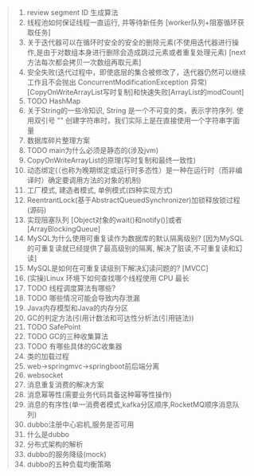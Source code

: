 > 1. review segment ID 生成算法
> 2. 线程池如何保证线程一直运行, 并等待新任务 [worker队列+阻塞循环获取任务]
> 3. 关于迭代器可以在循环时安全的安全的删除元素(不使用迭代器进行操作,是由于对数组本身进行删除会造成跳过元素或者重复处理元素) [next方法每次都会拷贝一次数组再取元素]
> 4. 安全失败(迭代过程中，即使底层的集合被修改了，迭代器仍然可以继续工作且不会抛出 ConcurrentModificationException 异常)[CopyOnWriteArrayList写时复制]和快速失败[ArrayList的modCount]
> 5. TODO HashMap
> 6. 关于String的一些冷知识, String 是一个不可变的类，表示字符序列. 使用双引号 "" 创建字符串时，我们实际上是在直接使用一个字符串字面量
> 7. 数据库碎片整理方案
> 8. TODO main为什么必须是静态的(涉及jvm)
> 9. CopyOnWriteArrayList的原理(写时复制和最终一致性)
> 10. 动态绑定(（也称为晚期绑定或运行时多态性）是一种在运行时（而非编译时）确定要调用方法的对象的机制)
> 11. 工厂模式, 建造者模式, 单例模式(四种实现方式)
> 12. ReentrantLock(基于AbstractQueuedSynchronizer)加锁释放锁过程(源码)
> 13. 实现阻塞队列 [Object对象的wait()和notify()]或者[ArrayBlockingQueue]
> 14. MySQL为什么使用可重复读作为数据库的默认隔离级别? [因为MySQL的可重复读就已经提供了最高级别的隔离, 解决了脏读,不可重复读和幻读]
> 15. MySQL是如何在可重复读级别下解决幻读问题的? [MVCC]
> 16. (实操)Linux 环境下如何查找哪个线程使用 CPU 最长
> 17. TODO 线程调度算法有哪些?
> 18. TODO 哪些情况可能会导致内存泄漏
> 19. Java内存模型和Java的内存分区
> 20. GC的判定方法(引用计数法和可达性分析法(引用链法))
> 21. TODO SafePoint
> 22. TODO GC的三种收集算法
> 23. TODO 有哪些具体的GC收集器
> 24. 类的加载过程
> 25. web->springmvc->springboot前后端分离
> 26. websocket
> 27. 消息重复消费的解决方案
> 28. 消息幂等性(需要业务代码具备这种幂等性操作)
> 29. 消息的有序性(单一消费者模式,kafka分区顺序,RocketMQ顺序消息队列)
> 30. dubbo注册中心宕机,服务是否可用
> 31. 什么是dubbo
> 32. 分布式架构的解析
> 33. dubbo的服务降级(mock)
> 34. dubbo的五种负载均衡策略